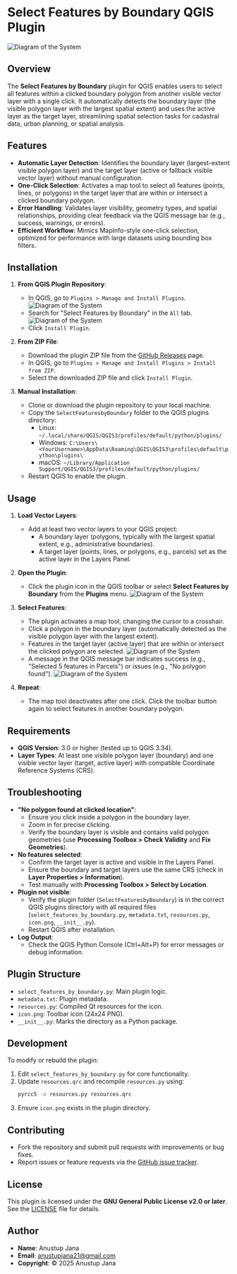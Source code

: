 # Select Features by Boundary QGIS Plugin
![Diagram of the System](https://github.com/AnustupJana/SelectFeaturesbyBoundary-plugin/blob/main/icon.png?raw=true)

## Overview
The **Select Features by Boundary** plugin for QGIS enables users to select all features within a clicked boundary polygon from another visible vector layer with a single click. It automatically detects the boundary layer (the visible polygon layer with the largest spatial extent) and uses the active layer as the target layer, streamlining spatial selection tasks for cadastral data, urban planning, or spatial analysis.

## Features
- **Automatic Layer Detection**: Identifies the boundary layer (largest-extent visible polygon layer) and the target layer (active or fallback visible vector layer) without manual configuration.
- **One-Click Selection**: Activates a map tool to select all features (points, lines, or polygons) in the target layer that are within or intersect a clicked boundary polygon.
- **Error Handling**: Validates layer visibility, geometry types, and spatial relationships, providing clear feedback via the QGIS message bar (e.g., success, warnings, or errors).
- **Efficient Workflow**: Mimics MapInfo-style one-click selection, optimized for performance with large datasets using bounding box filters.

## Installation
1. **From QGIS Plugin Repository**:
   - In QGIS, go to `Plugins > Manage and Install Plugins`.
     ![Diagram of the System](https://github.com/AnustupJana/SelectFeaturesbyBoundary-plugin/blob/main/doc/1st.png?raw=true)
   - Search for "Select Features by Boundary" in the `All` tab.
     ![Diagram of the System](https://github.com/AnustupJana/SelectFeaturesbyBoundary-plugin/blob/main/doc/2nd.png?raw=true)
   - Click `Install Plugin`.

2. **From ZIP File**:
   - Download the plugin ZIP file from the [GitHub Releases](https://github.com/AnustupJana/SelectFeaturesbyBoundary-plugin.git) page.
   - In QGIS, go to `Plugins > Manage and Install Plugins > Install from ZIP`.
   - Select the downloaded ZIP file and click `Install Plugin`.

3. **Manual Installation**:
   - Clone or download the plugin repository to your local machine.
   - Copy the `SelectFeaturesbyBoundary` folder to the QGIS plugins directory:
     - Linux: `~/.local/share/QGIS/QGIS3/profiles/default/python/plugins/`
     - Windows: `C:\Users\<YourUsername>\AppData\Roaming\QGIS\QGIS3\profiles\default\python\plugins\`
     - macOS: `~/Library/Application Support/QGIS/QGIS3/profiles/default/python/plugins/`
   - Restart QGIS to enable the plugin.

## Usage
1. **Load Vector Layers**:
   - Add at least two vector layers to your QGIS project:
     - A boundary layer (polygons, typically with the largest spatial extent, e.g., administrative boundaries).
     - A target layer (points, lines, or polygons, e.g., parcels) set as the active layer in the Layers Panel.

2. **Open the Plugin**:
   - Click the plugin icon in the QGIS toolbar or select **Select Features by Boundary** from the **Plugins** menu.
     ![Diagram of the System](https://github.com/AnustupJana/SelectFeaturesbyBoundary-plugin/blob/main/doc/3rd.png?raw=true)

3. **Select Features**:
   - The plugin activates a map tool, changing the cursor to a crosshair.
   - Click a polygon in the boundary layer (automatically detected as the visible polygon layer with the largest extent).
   - Features in the target layer (active layer) that are within or intersect the clicked polygon are selected.
     ![Diagram of the System](https://github.com/AnustupJana/SelectFeaturesbyBoundary-plugin/blob/main/doc/4th.png?raw=true)
   - A message in the QGIS message bar indicates success (e.g., "Selected 5 features in Parcels") or issues (e.g., "No polygon found").
     ![Diagram of the System](https://github.com/AnustupJana/SelectFeaturesbyBoundary-plugin/blob/main/doc/5th.png?raw=true)

4. **Repeat**:
   - The map tool deactivates after one click. Click the toolbar button again to select features in another boundary polygon.

## Requirements
- **QGIS Version**: 3.0 or higher (tested up to QGIS 3.34).
- **Layer Types**: At least one visible polygon layer (boundary) and one visible vector layer (target, active layer) with compatible Coordinate Reference Systems (CRS).

## Troubleshooting
- **"No polygon found at clicked location"**:
  - Ensure you click inside a polygon in the boundary layer.
  - Zoom in for precise clicking.
  - Verify the boundary layer is visible and contains valid polygon geometries (use **Processing Toolbox > Check Validity** and **Fix Geometries**).
- **No features selected**:
  - Confirm the target layer is active and visible in the Layers Panel.
  - Ensure the boundary and target layers use the same CRS (check in **Layer Properties > Information**).
  - Test manually with **Processing Toolbox > Select by Location**.
- **Plugin not visible**:
  - Verify the plugin folder (`SelectFeaturesbyBoundary`) is in the correct QGIS plugins directory with all required files (`select_features_by_boundary.py`, `metadata.txt`, `resources.py`, `icon.png`, `__init__.py`).
  - Restart QGIS after installation.
- **Log Output**:
  - Check the QGIS Python Console (Ctrl+Alt+P) for error messages or debug information.

## Plugin Structure
- `select_features_by_boundary.py`: Main plugin logic.
- `metadata.txt`: Plugin metadata.
- `resources.py`: Compiled Qt resources for the icon.
- `icon.png`: Toolbar icon (24x24 PNG).
- `__init__.py`: Marks the directory as a Python package.

## Development
To modify or rebuild the plugin:
1. Edit `select_features_by_boundary.py` for core functionality.
2. Update `resources.qrc` and recompile `resources.py` using:
   ```bash
   pyrcc5 -o resources.py resources.qrc
   ```
3. Ensure `icon.png` exists in the plugin directory.

## Contributing
- Fork the repository and submit pull requests with improvements or bug fixes.
- Report issues or feature requests via the [GitHub issue tracker](https://github.com/AnustupJana/SelectFeaturesbyBoundary-plugin/issues).

## License
This plugin is licensed under the **GNU General Public License v2.0 or later**. See the [LICENSE](https://github.com/AnustupJana/SelectFeaturesbyBoundary-plugin/blob/main/LICENSE) file for details.

## Author
- **Name**: Anustup Jana
- **Email**: anustupjana21@gmail.com
- **Copyright**: © 2025 Anustup Jana
